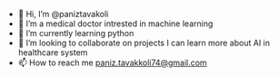 - 👋 Hi, I’m @paniztavakoli
- 👀 I’m a medical doctor intrested in machine learning
- 🌱 I’m currently learning python
- 💞️ I’m looking to collaborate on projects I can learn more about AI in healthcare system
- 📫 How to reach me paniz.tavakkoli74@gmail.com

<!---
paniztavakoli/paniztavakoli is a ✨ special ✨ repository because its `README.md` (this file) appears on your GitHub profile.
You can click the Preview link to take a look at your changes.
--->
